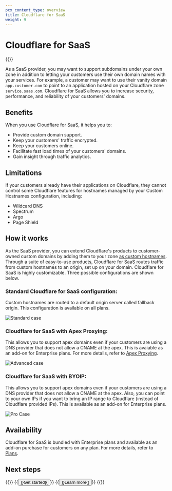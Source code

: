 ```yaml
---
pcx_content_type: overview
title: Cloudflare for SaaS
weight: 9
---
```


# Cloudflare for SaaS

{{<render file="_ssl-for-saas-definition.md">}} <br>

As a SaaS provider, you may want to support subdomains under your own zone in addition to letting your customers use their own domain names with your services. For example, a customer may want to use their vanity domain `app.customer.com` to point to an application hosted on your Cloudflare zone `service.saas.com`. Cloudflare for SaaS allows you to increase security, performance, and reliability of your customers' domains.

## Benefits

When you use Cloudflare for SaaS, it helps you to:

*   Provide custom domain support.
*   Keep your customers' traffic encrypted.
*   Keep your customers online.
*   Facilitate fast load times of your customers' domains.
*   Gain insight through traffic analytics.

## Limitations

If your customers already have their applications on Cloudflare, they cannot control some Cloudflare features for hostnames managed by your Custom Hostnames configuration, including:

*   Wildcard DNS
*   Spectrum
*   Argo
*   Page Shield

## How it works

As the SaaS provider, you can extend Cloudflare's products to customer-owned custom domains by adding them to your zone [as custom hostnames](/cloudflare-for-platforms/cloudflare-for-saas/domain-support/hostname-verification/). Through a suite of easy-to-use products, Cloudflare for SaaS routes traffic from custom hostnames to an origin, set up on your domain. Cloudflare for SaaS is highly customizable. Three possible configurations are shown below.

### Standard Cloudflare for SaaS configuration:

Custom hostnames are routed to a default origin server called fallback origin. This configuration is available on all plans.

![Standard case](/cloudflare-for-platforms/cloudflare-for-saas/static/use-cases/Standard.png)

### Cloudflare for SaaS with Apex Proxying:

This allows you to support apex domains even if your customers are using a DNS provider that does not allow a CNAME at the apex. This is avaiable as an add-on for Enterprise plans. For more details, refer to [Apex Proxying](/cloudflare-for-platforms/cloudflare-for-saas/domain-support/hostname-verification/#apex-verification).

![Advanced case](/cloudflare-for-platforms/cloudflare-for-saas/static/use-cases/Advanced.png)

### Cloudflare for SaaS with BYOIP:

This allows you to support apex domains even if your customers are using a DNS provider that does not allow a CNAME at the apex. Also, you can point to your own IPs if you want to bring an IP range to Cloudflare (instead of Cloudflare provided IPs). This is available as an add-on for Enterprise plans.

![Pro Case](/cloudflare-for-platforms/cloudflare-for-saas/static/use-cases/Pro.png)

## Availability

Cloudflare for SaaS is bundled with Enterprise plans and available as an add-on purchase for customers on any plan. For more details, refer to [Plans](/cloudflare-for-platforms/cloudflare-for-saas/plans/).

## Next steps

{{<button-group>}}
  {{<button type="primary" href="start/getting-started/">}}Get started{{</button>}}
  {{<button type="secondary" href="https://blog.cloudflare.com/introducing-ssl-for-saas/" target="_blank">}}Learn more{{</button>}}
{{</button-group>}}
